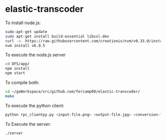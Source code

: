 # elastic-transcoder

To install node.js:
 ```bash
sudo-apt-get update
sudo apt-get install build-essential libssl-dev
curl -o- https://raw.githubusercontent.com/creationix/nvm/v0.33.0/install.sh | bash
nvm install v6.9.5
```
To execute the node.js server
 ```bash
cd DFS/app/
npm install
npm start
```

To compile both:
 ```bash
cd ~/goWorkspace/src/github.com/fercamp09/elastic-transcoder/
make

```
To execute the python client:
```bash
python rpc_clientpy.py <input-file.png> <output-file.jpg> <conversion-file-type> <priority> 
```

To Execute the server:
```bash
./server 
```
